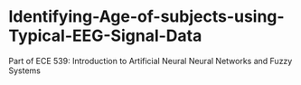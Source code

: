 # Identifying-Age-of-subjects-using-Typical-EEG-Signal-Data
Part of ECE 539: Introduction to Artificial Neural Neural Networks and Fuzzy Systems
